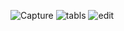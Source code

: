 ![Capture](https://github.com/mohammed0172000/Assignment-5/assets/82112256/ab184b36-c03e-4a59-b068-27b1bc045dd6)
![tabls](https://github.com/mohammed0172000/Assignment-5/assets/82112256/21ae781f-5da9-4930-a59e-fd6818d0ee70)
![edit](https://github.com/mohammed0172000/Assignment-5/assets/82112256/60659003-1663-4cd5-aa6e-b093af789594)
